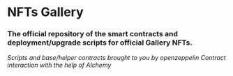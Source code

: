 # NFTs Gallery

### The official repository of the smart contracts and deployment/upgrade scripts for official Gallery NFTs.

*Scripts and base/helper contracts brought to you by openzeppelin*
*Contract interaction with the help of Alchemy*
